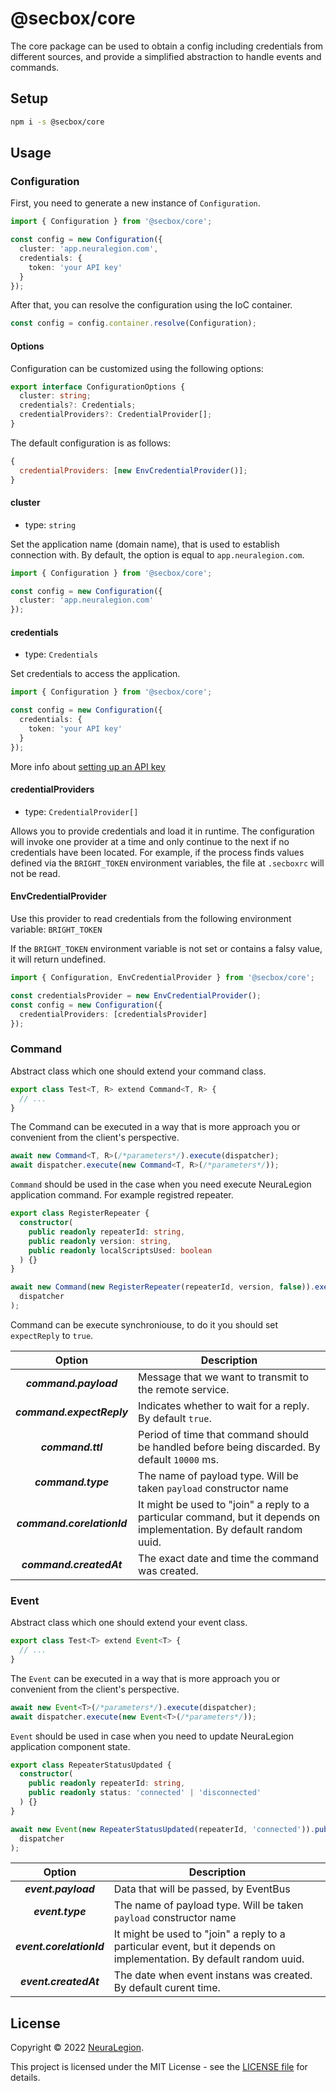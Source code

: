 # @secbox/core

The core package can be used to obtain a config including credentials from different sources, and provide a simplified abstraction to handle events and commands.

## Setup

```bash
npm i -s @secbox/core
```

## Usage

### Configuration

First, you need to generate a new instance of `Configuration`.

```ts
import { Configuration } from '@secbox/core';

const config = new Configuration({
  cluster: 'app.neuralegion.com',
  credentials: {
    token: 'your API key'
  }
});
```

After that, you can resolve the configuration using the IoC container.

```ts
const config = config.container.resolve(Configuration);
```

#### Options

Configuration can be customized using the following options:

```ts
export interface ConfigurationOptions {
  cluster: string;
  credentials?: Credentials;
  credentialProviders?: CredentialProvider[];
}
```

The default configuration is as follows:

```js
{
  credentialProviders: [new EnvCredentialProvider()];
}
```

#### cluster

- type: `string`

Set the application name (domain name), that is used to establish connection with. By default, the option is equal to `app.neuralegion.com`.

```ts
import { Configuration } from '@secbox/core';

const config = new Configuration({
  cluster: 'app.neuralegion.com'
});
```

#### credentials

- type: `Credentials`

Set credentials to access the application.

```ts
import { Configuration } from '@secbox/core';

const config = new Configuration({
  credentials: {
    token: 'your API key'
  }
});
```

More info about [setting up an API key](https://docs.neuralegion.com/docs/manage-your-organization#manage-organization-apicli-authentication-tokens)

#### credentialProviders

- type: `CredentialProvider[]`

Allows you to provide credentials and load it in runtime. The configuration will invoke one provider at a time and only continue to the next if no credentials have been located. For example, if the process finds values defined via the `BRIGHT_TOKEN` environment variables, the file at `.secboxrc` will not be read.

#### EnvCredentialProvider

Use this provider to read credentials from the following environment variable: `BRIGHT_TOKEN`

If the `BRIGHT_TOKEN` environment variable is not set or contains a falsy value, it will return undefined.

```ts
import { Configuration, EnvCredentialProvider } from '@secbox/core';

const credentialsProvider = new EnvCredentialProvider();
const config = new Configuration({
  credentialProviders: [credentialsProvider]
});
```

### Command

Abstract class which one should extend your command class.

```ts
export class Test<T, R> extend Command<T, R> {
  // ...
}
```

The Command can be executed in a way that is more approach you or convenient from the client's perspective.

```ts
await new Command<T, R>(/*parameters*/).execute(dispatcher);
await dispatcher.execute(new Command<T, R>(/*parameters*/));
```

`Command` should be used in the case when you need execute NeuraLegion application command. For example registred repeater.

```ts
export class RegisterRepeater {
  constructor(
    public readonly repeaterId: string,
    public readonly version: string,
    public readonly localScriptsUsed: boolean
  ) {}
}

await new Command(new RegisterRepeater(repeaterId, version, false)).execute(
  dispatcher
);
```

Command can be execute synchroniouse, to do it you should set `expectReply` to `true`.

|           Option           | Description                                                                                                           |
| :------------------------: | --------------------------------------------------------------------------------------------------------------------- |
|   **_command.payload_**    | Message that we want to transmit to the remote service.                                                               |
| **_command.expectReply_**  | Indicates whether to wait for a reply. By default `true`.                                                             |
|     **_command.ttl_**      | Period of time that command should be handled before being discarded. By default `10000` ms.                          |
|     **_command.type_**     | The name of payload type. Will be taken `payload` constructor name                                                    |
| **_command.corelationId_** | It might be used to "join" a reply to a particular command, but it depends on implementation. By default random uuid. |
|  **_command.createdAt_**   | The exact date and time the command was created.                                                                      |

### Event

Abstract class which one should extend your event class.

```ts
export class Test<T> extend Event<T> {
  // ...
}
```

The `Event` can be executed in a way that is more approach you or convenient from the client's perspective.

```ts
await new Event<T>(/*parameters*/).execute(dispatcher);
await dispatcher.execute(new Event<T>(/*parameters*/));
```

`Event` should be used in case when you need to update NeuraLegion application component state.

```ts
export class RepeaterStatusUpdated {
  constructor(
    public readonly repeaterId: string,
    public readonly status: 'connected' | 'disconnected'
  ) {}
}

await new Event(new RepeaterStatusUpdated(repeaterId, 'connected')).publish(
  dispatcher
);
```

|          Option          | Description                                                                                                         |
| :----------------------: | ------------------------------------------------------------------------------------------------------------------- |
|   **_event.payload_**    | Data that will be passed, by EventBus                                                                               |
|     **_event.type_**     | The name of payload type. Will be taken `payload` constructor name                                                  |
| **_event.corelationId_** | It might be used to "join" a reply to a particular event, but it depends on implementation. By default random uuid. |
|  **_event.createdAt_**   | The date when event instans was created. By default curent time.                                                    |

## License

Copyright © 2022 [NeuraLegion](https://github.com/NeuraLegion).

This project is licensed under the MIT License - see the [LICENSE file](LICENSE) for details.
